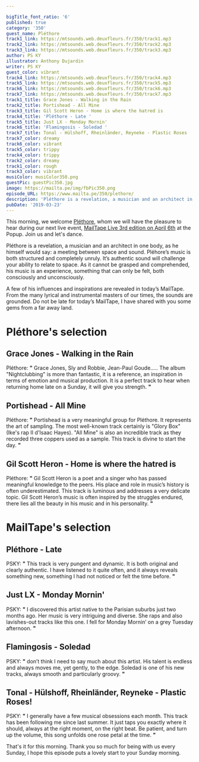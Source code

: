 ```yaml
---

bigTitle_font_ratio: '6'
published: true
category: '350'
guest_name: Pléthore
track1_link: https://mtsounds.web.deuxfleurs.fr/350/track1.mp3
track2_link: https://mtsounds.web.deuxfleurs.fr/350/track2.mp3
track3_link: https://mtsounds.web.deuxfleurs.fr/350/track3.mp3
author: PS KY
illustrator: Anthony Dujardin
writer: PS KY
guest_color: vibrant
track4_link: https://mtsounds.web.deuxfleurs.fr/350/track4.mp3
track5_link: https://mtsounds.web.deuxfleurs.fr/350/track5.mp3
track6_link: https://mtsounds.web.deuxfleurs.fr/350/track6.mp3
track7_link: https://mtsounds.web.deuxfleurs.fr/350/track7.mp3
track1_title: Grace Jones - Walking in the Rain
track2_title: Portishead - All Mine
track3_title: Gil Scott Heron - Home is where the hatred is
track4_title: 'Pléthore - Late '
track5_title: Just LX - Monday Mornin'
track6_title: 'Flamingosis - Soledad '
track7_title: Tonal - Hülshoff, Rheinländer, Reyneke - Plastic Roses
track7_color: dreamy
track6_color: vibrant
track5_color: trippy
track4_color: trippy
track2_color: dreamy
track1_color: rough
track3_color: vibrant
musiColor: musiColor350.png
guestPic: guestPic350.jpg
image: https://mailta.pe/img/fbPic350.png
episode_URL: https://www.mailta.pe/350/plethore/
description: 'Pléthore is a revelation, a musician and an architect in one body, as he himself would say: a meeting between space and sound. Pléhore’s music is both structured and completely unruly. It’s authentic sound will challenge your ability to relate to space. As it cannot be grasped and comprehended, his music is an experience, something that can only be felt, both consciously and unconsciously.'
pubDate: '2019-03-23'
---
```

This morning, we welcome [Pléthore](https://soundcloud.com/plethoremusic), whom we will have the pleasure to hear during our next live event, [MailTape Live 3rd edition on April 6th](https://www.helloasso.com/associations/mailtape/evenements/mailtape-live-3) at the Popup. Join us and let's dance.
  
Pléthore is a revelation, a musician and an architect in one body, as he himself would say: a meeting between space and sound. Pléhore’s music is both structured and completely unruly. It’s authentic sound will challenge your ability to relate to space. As it cannot be grasped and comprehended, his music is an experience, something that can only be felt, both consciously and unconsciously. 
  
A few of his influences and inspirations are revealed in today’s MailTape. From the many lyrical and instrumental masters of our times, the sounds are grounded. Do not be late for today’s MailTape, I have shared with you some gems from a far away land.


# Pléthore's selection


## Grace Jones - Walking in the Rain
Pléthore: **"** Grace Jones, Sly and Robbie, Jean-Paul Goude….. The album "Nightclubbing" is more than fantastic, it is a reference, an inspiration in terms of emotion and musical production. It is a perfect track to hear when returning home late on a Sunday, it will give you strength. **"** 

## Portishead - All Mine
Pléthore: **"** Portishead is a very meaningful group for Pléthore. It represents the art of sampling. The most well-known track certainly is "Glory Box" (Ike's rap II d'Isaac Hayes). "All Mine" is also an incredible track as they recorded three coppers used as a sample. This track is divine to start the day. **"** 

## Gil Scott Heron - Home is where the hatred is
Pléthore: **"** Gil Scott Heron is a poet and a singer who has passed meaningful knowledge to the peers. His place and role in music’s history is often underestimated. This track is luminous and addresses a very delicate topic. Gil Scott Heron’s music is often inspired by the struggles endured, there lies all the beauty in his music and in his personality. **"** 


# MailTape's selection

## Pléthore - Late 
PSKY: **"** This track is very pungent and dynamic. It is both original and clearly authentic. I have listened to it quite often, and it always reveals something new, something I had not noticed or felt the time before. **"** 

## Just LX - Monday Mornin'
PSKY: **"** I discovered this artist native to the Parisian suburbs just two months ago. Her music is very intriguing and diverse. She raps and also lavishes-out tracks like this one. I fell for Monday Mornin’ on a grey Tuesday afternoon. **"** 

## Flamingosis - Soledad 
PSKY:  **"**  don’t think I need to say much about this artist. His talent is endless and always moves me, yet gently, to the edge. Soledad is one of his new tracks, always smooth and particularly groovy. **"** 

## Tonal - Hülshoff, Rheinländer, Reyneke - Plastic Roses!
PSKY: **"** I generally have a few musical obsessions each month. This track has been following me since last summer. It just taps you exactly where it should, always at the right moment, on the right beat. Be patient, and turn up the volume, this song unfolds one rose petal at the time. **"** 

That's it for this morning. Thank you so much for being with us every Sunday, I hope this episode puts a lovely start to your Sunday morning.
